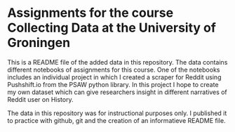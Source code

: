 # Assignments for the course Collecting Data at the University of Groningen

This is a README file of the added data in this repository. 
The data contains different notebooks of assignments for this course.
One of the notebooks includes an individual project in which I created a scraper for Reddit using Pushshift.io from the PSAW python library.
In this project I hope to create my own dataset which can give researchers insight in different narratives of Reddit user on History.


The data in this repository was for instructional purposes only. I published it to practice with github, git and the creation of an informatieve README file. 
